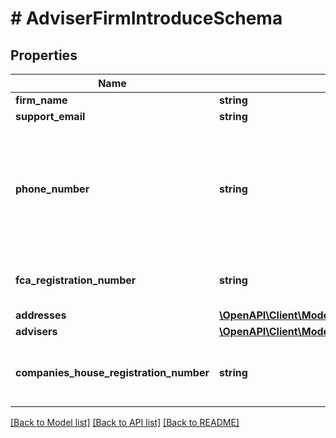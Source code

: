 # # AdviserFirmIntroduceSchema

## Properties

Name | Type | Description | Notes
------------ | ------------- | ------------- | -------------
**firm_name** | **string** |  |
**support_email** | **string** |  |
**phone_number** | **string** | Must be a string of numbers and special characters (\&quot;()\&quot;, \&quot;-\&quot;, \&quot;+\&quot;, \&quot; \&quot;) |
**fca_registration_number** | **string** | Must be a valid FCA registration number | [optional]
**addresses** | [**\OpenAPI\Client\Model\AdviserFirmAddressCreateSchema[]**](AdviserFirmAddressCreateSchema.md) |  |
**advisers** | [**\OpenAPI\Client\Model\AdviserCreateSchema[]**](AdviserCreateSchema.md) |  | [optional]
**companies_house_registration_number** | **string** | Must be a valid Company Registration Number | [optional]

[[Back to Model list]](../../README.md#models) [[Back to API list]](../../README.md#endpoints) [[Back to README]](../../README.md)
